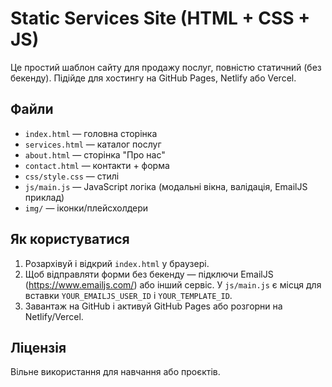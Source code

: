 # Static Services Site (HTML + CSS + JS)

Це простий шаблон сайту для продажу послуг, повністю статичний (без бекенду). Підійде для хостингу на GitHub Pages, Netlify або Vercel.

## Файли
- `index.html` — головна сторінка
- `services.html` — каталог послуг
- `about.html` — сторінка "Про нас"
- `contact.html` — контакти + форма
- `css/style.css` — стилі
- `js/main.js` — JavaScript логіка (модальні вікна, валідація, EmailJS приклад)
- `img/` — іконки/плейсхолдери

## Як користуватися
1. Розархівуй і відкрий `index.html` у браузері.
2. Щоб відправляти форми без бекенду — підключи EmailJS (https://www.emailjs.com/) або інший сервіс. У `js/main.js` є місця для вставки `YOUR_EMAILJS_USER_ID` і `YOUR_TEMPLATE_ID`.
3. Завантаж на GitHub і активуй GitHub Pages або розгорни на Netlify/Vercel.

## Ліцензія
Вільне використання для навчання або проєктів.
